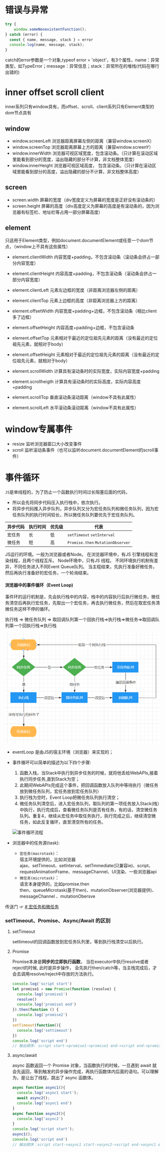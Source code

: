 # 错误与异常

```javascript
try {
	window.someNonexistentFunction();
} catch (error) {
  const { name, message, stack } = error
  console.log(name, message, stack);
}
```

catch的error参数是一个对象,typeof error = 'object'，有3个属性，name：异常类型，如TypeError；message：异常信息；stack：异常所在的堆栈(代码在哪行出错的)

# inner offset scroll client

inner系列只有window具有，而offset、scroll、client系列只有Element类型的dom节点具有

## window

- window.screenLeft 浏览器距离屏幕左侧的距离（兼容window.screenX）
- window.screenTop 浏览器距离屏幕上方的距离（兼容window.screenY）
- window.innerWidth 浏览器可视区域宽度，包含滚动条。（只计算在滚动区域里能看到部分的宽度，溢出隐藏的部分不计算，非文档整体宽度）
- window.innerHeight 浏览器可视区域高度， 包含滚动条。（只计算在滚动区域里能看到部分的高度，溢出隐藏的部分不计算，非文档整体高度）

## screen

- screen.width 屏幕的宽度（div宽度定义为屏幕的宽度是正好没有滚动条的）
- screen.height 屏幕的高度（div高度定义为屏幕的高度是有滚动条的，因为浏览器有标签栏、地址栏等占用一部分屏幕高度）

## element

只适用于Element类型，例如document.documentElement或任意一个dom节点，（window上不具有这些属性）

- element.clientWidth 内容宽度+padding，不包含滚动条（滚动条会挤占一部分内容宽度）
- element.clientHeight 内容高度+padding，不包含滚动条（滚动条会挤占一部分内容宽度）
- element.clientLeft 元素左边框的宽度（非距离浏览器左侧的距离）
- element.clientTop 元素上边框的高度（非距离浏览器上方的距离）

- element.offsetWidth 内容宽度+padding+边框，不包含滚动条（相比client多了边框）
- element.offsetHeight 内容高度+padding+边框，不包含滚动条

- element.offsetTop 元素相对于最近的定位祖先元素的距离（没有最近的定位祖先元素，就相对于body）
- element.offsetHeight 元素相对于最近的定位祖先元素的距离（没有最近的定位祖先元素，就相对于body）
- element.scrollWidth 计算具有滚动条时的实际宽度，实际内容宽度+padding
- element.scrollheigth 计算具有滚动条时的实际高度，实际内容高度+padding
- element.scrollTop 垂直滚动条滚动距离（window不具有此属性）
- element.scrollLeft 水平滚动条滚动距离（window不具有此属性）



# window专属事件

- resize 监听浏览器窗口大小改变事件
- scroll 监听滚动条事件（也可以监听document.documentElement的scroll事件）

# 事件循环

`JS`是单线程的，为了防止一个函数执行时间过长阻塞后面的代码，

- 所以会先将同步代码压入执行栈中，依次执行。
- 将异步代码推入异步队列，异步队列又分为宏任务队列和微任务队列，因为宏任务队列的执行时间较长，所以微任务队列要优先于宏任务队列。

| 异步代码 | 执行时间 | 优先级 | 代表                             |
| -------- | -------- | ------ | -------------------------------- |
| 宏任务   | 长       | 低     | `setTimeout` `setInterval`       |
| 微任务   | 短       | 高     | `Promise.then` `MutationObserver` |

JS运行的环境。一般为浏览器或者Node。 在浏览器环境中，有JS 引擎线程和渲染线程，且两个线程互斥。 Node环境中，只有JS 线程。 不同环境执行机制有差异，不同任务进入不同Event Queue队列。 当主程结束，先执行准备好微任务，然后再执行准备好的宏任务，一个轮询结束。

#### **浏览器中的事件循环（Event Loop)**

事件环的运行机制是，先会执行栈中的内容，栈中的内容执行后执行微任务，微任务清空后再执行宏任务，先取出一个宏任务，再去执行微任务，然后在取宏任务清微任务这样不停的循环。

执行栈 => 微任务队列 => 取回调队列第一个回执行栈=>执行栈=>微任务=>取回调队列第一个回执行栈=>执行栈

<img src="./../assets/JavaScript/image-20230606154241212.png" alt="image-20230606154241212" style="zoom:80%;" />

- eventLoop 是由JS的宿主环境（浏览器）来实现的；
  
- 事件循环可以简单的描述为以下四个步骤:
  
    1. 函数入栈，当Stack中执行到异步任务的时候，就将他丢给WebAPIs,接着执行同步任务,直到Stack为空；
    2. 此期间WebAPIs完成这个事件，把回调函数放入队列中等待执行（微任务放到微任务队列，宏任务放到宏任务队列）
    3. 执行栈为空时，Event Loop把微任务队列执行清空；
    4. 微任务队列清空后，进入宏任务队列，取队列的第一项任务放入Stack(栈）中执行，执行完成后，查看微任务队列是否有任务，有的话，清空微任务队列。重复4，继续从宏任务中取任务执行，执行完成之后，继续清空微任务，如此反复循环，直至清空所有的任务。
    
    ![事件循环流程](https://p3-juejin.byteimg.com/tos-cn-i-k3u1fbpfcp/342e581223d2471d9484fc48beb9f8e1~tplv-k3u1fbpfcp-zoom-in-crop-mark:1512:0:0:0.awebp)
    
- 浏览器中的任务源(task):
  
    - `宏任务(macrotask)`：  
        宿主环境提供的，比如浏览器  
        ajax、setTimeout、setInterval、setTmmediate(只兼容ie)、script、requestAnimationFrame、messageChannel、UI渲染、一些浏览器api
    - `微任务(microtask)`：  
        语言本身提供的，比如promise.then  
        then、queueMicrotask(基于then)、mutationObserver(浏览器提供)、messageChannel 、mutationObersve

传送门 ☞ [# 宏任务和微任务](https://juejin.cn/post/7001881781125251086 "https://juejin.cn/post/7001881781125251086")

### setTimeout、Promise、Async/Await 的区别

1. setTimeout
   
    settimeout的回调函数放到宏任务队列里，等到执行栈清空以后执行。
    
2. Promise
   
    Promise本身是**同步的立即执行函数**， 当在executor中执行resolve或者reject的时候, 此时是异步操作， 会先执行then/catch等，当主栈完成后，才会去调用resolve/reject中存放的方法执行。
    
    
    
    ```javascript
    console.log('script start') 
    let promise1 = new Promise(function (resolve) {     
      console.log('promise1')     
      resolve()     
      console.log('promise1 end') 
    }).then(function () {     
      console.log('promise2') 
    }) 
    setTimeout(function(){     
      console.log('settimeout') 
    }) 
    console.log('script end') 
    // 输出顺序: script start->promise1->promise1 end->script end->promise2->settimeout
    ```
    
3. async/await
   
    async 函数返回一个 Promise 对象，当函数执行的时候，一旦遇到 await 就会先返回，等到触发的异步操作完成，再执行函数体内后面的语句。可以理解为，是让出了线程，跳出了 async 函数体。
    

    ```javascript
    async function async1(){    
      console.log('async1 start');    
      await async2();     
      console.log('async1 end') 
    } 
    async function async2(){     
      console.log('async2') 
    } 
    console.log('script start'); 
    async1(); 
    console.log('script end') 
    // 输出顺序：script start->async1 start->async2->script end->async1 end```
    

